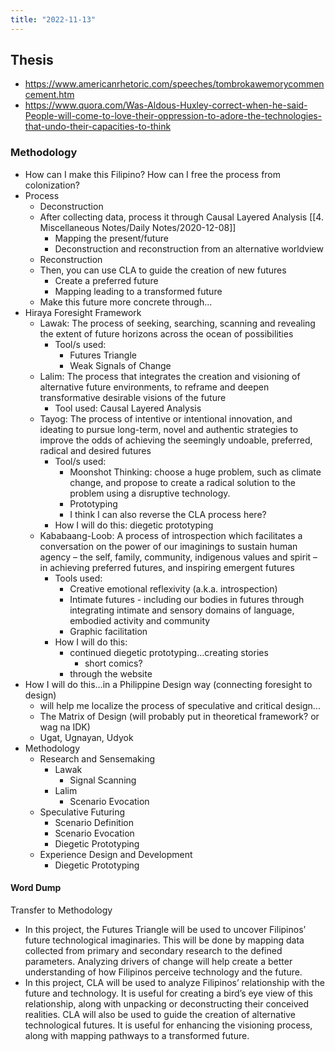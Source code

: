 ```yaml
---
title: "2022-11-13"
---
```

## Thesis
- https://www.americanrhetoric.com/speeches/tombrokawemorycommencement.htm
- https://www.quora.com/Was-Aldous-Huxley-correct-when-he-said-People-will-come-to-love-their-oppression-to-adore-the-technologies-that-undo-their-capacities-to-think

### Methodology
- How can I make this Filipino? How can I free the process from colonization?
- Process
	- Deconstruction
	- After collecting data, process it through Causal Layered Analysis [[4. Miscellaneous Notes/Daily Notes/2020-12-08]]
		- Mapping the present/future
		- Deconstruction and reconstruction from an alternative worldview
	- Reconstruction
	- Then, you can use CLA to guide the creation of new futures
		- Create a preferred future
		- Mapping leading to a transformed future
	- Make this future more concrete through...
- Hiraya Foresight Framework
	- Lawak: The process of seeking, searching, scanning and revealing the extent of future horizons across the ocean of possibilities
		- Tool/s used: 
			- Futures Triangle
			- Weak Signals of Change
	- Lalim: The process that integrates the creation and visioning of alternative future environments, to reframe and deepen transformative desirable visions of the future
		- Tool used: Causal Layered Analysis
	- Tayog: The process of intentive or intentional innovation, and ideating to pursue long-term, novel and authentic strategies to improve the odds of achieving the seemingly undoable, preferred, radical and desired futures
		- Tool/s used: 
			- Moonshot Thinking: choose a huge problem, such as climate change, and propose to create a radical solution to the problem using a disruptive technology.
			- Prototyping
			- I think I can also reverse the CLA process here?
		- How I will do this: diegetic prototyping
	- Kababaang-Loob: A process of introspection which facilitates a conversation on the power of our imaginings to sustain human agency – the self, family, community, indigenous values and spirit – in achieving preferred futures, and inspiring emergent futures
		- Tools used:
			- Creative emotional reflexivity (a.k.a. introspection)
			- Intimate futures - including our bodies in futures through integrating intimate and sensory domains of language, embodied activity and community
			- Graphic facilitation
		- How I will do this: 
			- continued diegetic prototyping...creating stories
				- short comics?
			- through the website
- How I will do this...in a Philippine Design way (connecting foresight to design)
	- will help me localize the process of speculative and critical design...
	- The Matrix of Design (will probably put in theoretical framework? or wag na IDK)
	- Ugat, Ugnayan, Udyok
- Methodology
	- Research and Sensemaking
		- Lawak
			- Signal Scanning
		- Lalim
			- Scenario Evocation
	- Speculative Futuring
		- Scenario Definition
		- Scenario Evocation
		- Diegetic Prototyping
	- Experience Design and Development
		- Diegetic Prototyping

#### Word Dump
Transfer to Methodology
- In this project, the Futures Triangle will be used to uncover Filipinos’ future technological imaginaries. This will be done by mapping data collected from primary and secondary research to the defined parameters. Analyzing drivers of change will help create a better understanding of how Filipinos perceive technology and the future.
- In this project, CLA will be used to analyze Filipinos’ relationship with the future and technology. It is useful for creating a bird’s eye view of this relationship, along with unpacking or deconstructing their conceived realities. CLA will also be used to guide the creation of alternative technological futures. It is useful for enhancing the visioning process, along with mapping pathways to a transformed future.